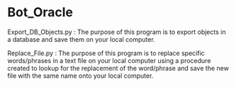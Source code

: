 # Bot_Oracle

Export_DB_Objects.py : 
The purpose of this program is to export objects in a database and save them on your local computer.

Replace_File.py : 
The purpose of this program is to replace specific words/phrases in a text file on your local computer using a procedure created to lookup for the replacement of the word/phrase and save the new file with the same name onto your local computer.
